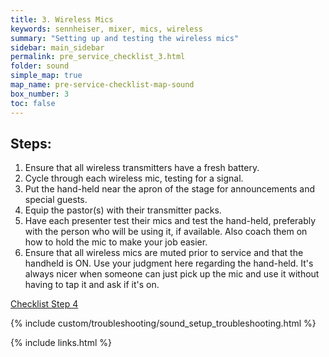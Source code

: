 ```yaml
---
title: 3. Wireless Mics
keywords: sennheiser, mixer, mics, wireless
summary: "Setting up and testing the wireless mics"
sidebar: main_sidebar
permalink: pre_service_checklist_3.html
folder: sound
simple_map: true
map_name: pre-service-checklist-map-sound
box_number: 3
toc: false
---
```


## Steps:

1.  Ensure that all wireless transmitters have a fresh battery.
2.  Cycle through each wireless mic, testing for a signal.
3.  Put the hand-held near the apron of the stage for announcements and special guests.
4.  Equip the pastor(s) with their transmitter packs.
5.  Have each presenter test their mics and test the hand-held, preferably with the person who will be using it, if available.  Also coach them on how to hold the mic to make your job easier.
6.  Ensure that all wireless mics are muted prior to service and that the handheld is ON.  Use your judgment here regarding the hand-held.  It's always nicer when someone can just pick up the mic and use it without having to tap it and ask if it's on.

[Checklist Step 4](set-the-mix-sound.html)

{% include custom/troubleshooting/sound_setup_troubleshooting.html %}

{% include links.html %}
